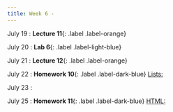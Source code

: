 ```yaml
---
title: Week 6 - 
---
```


July 19
: **Lecture 11**{: .label .label-orange}[](#)

July 20
: **Lab 6**{: .label .label-light-blue}[](#)

July 21
: **Lecture 12**{: .label .label-orange}[](#)

July 22
: **Homework 10**{: .label .label-dark-blue} [Lists: ](#)

July 23
: [](#)

July 25
: **Homework 11**{: .label .label-dark-blue} [HTML: ](#)

